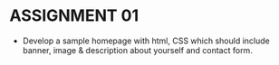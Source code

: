 # ASSIGNMENT 01 
- Develop a sample homepage with html, CSS which should include banner, image & description about yourself and contact form.
